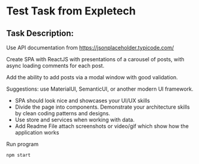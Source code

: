 # Test Task from Expletech
## Task Description:
Use API documentation from https://jsonplaceholder.typicode.com/

Create SPA with ReactJS with presentations of a carousel of posts, with async loading
comments for each post.

Add the ability to add posts via a modal window with good validation.

Suggestions: use MaterialUI, SemanticUI, or another modern UI framework.

- SPA should look nice and showcases your UI/UX skills
- Divide the page into components. Demonstrate your architecture skills by clean
coding patterns and designs.
- Use store and services when working with data.
- Add Readme File attach screenshots or video/gif which show how the application
works

Run program 
```
npm start
```

